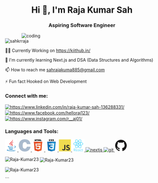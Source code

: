 
<h1 align="center">Hi 👋, I'm Raja Kumar Sah</h1> <h3 align="center">Aspiring Software Engineer</h3> <img align="right" alt="coding" width="450" src="https://cdn.dribbble.com/users/1162077/screenshots/3848914/programmer.gif"> <p align="left"> <img src="https://komarev.com/ghpvc/?username=sahkrraja&label=Profile%20views&color=0e75b6&style=flat" alt="sahkrraja" /> </p>

👨‍💻 Currently Working on https://kiithub.in/

🌱 I'm currently learning Next.js and DSA (Data Structures and Algorithms)

📫 How to reach me sahrajakuma885@gmail.com

⚡ Fun fact Hooked on Web Development

<h3 align="left">Connect with me:</h3> <p align="left"> <a href="https://www.linkedin.com/in/raja-kumar-sah-136288331/" target="_main"><img align="center" src="https://raw.githubusercontent.com/rahuldkjain/github-profile-readme-generator/master/src/images/icons/Social/linked-in-alt.svg" alt="https://www.linkedin.com/in/raja-kumar-sah-136288331/" height="30" width="40" /></a> <a href="https://www.facebook.com/helloraj123/" target="_main"><img align="center" src="https://raw.githubusercontent.com/rahuldkjain/github-profile-readme-generator/master/src/images/icons/Social/facebook.svg" alt="https://www.facebook.com/helloraj123/" height="30" width="40" /></a> <a href="https://www.instagram.com/r__aj01/" target="_main"><img align="center" src="https://raw.githubusercontent.com/rahuldkjain/github-profile-readme-generator/master/src/images/icons/Social/instagram.svg" alt="https://www.instagram.com/r__aj01/" height="30" width="40" /></a> </p> <h3 align="left">Languages and Tools:</h3> <p align="left"> <a href="https://www.java.com" target="_blank" rel="noreferrer"> <img src="https://raw.githubusercontent.com/devicons/devicon/master/icons/java/java-original.svg" alt="java" width="40" height="40"/> </a> <a href="https://www.cprogramming.com/" target="_blank" rel="noreferrer"> <img src="https://raw.githubusercontent.com/devicons/devicon/master/icons/c/c-original.svg" alt="c" width="40" height="40"/> </a> <a href="https://www.w3.org/html/" target="_blank" rel="noreferrer"> <img src="https://raw.githubusercontent.com/devicons/devicon/master/icons/html5/html5-original-wordmark.svg" alt="html5" width="40" height="40"/> </a> <a href="https://www.w3schools.com/css/" target="_blank" rel="noreferrer"> <img src="https://raw.githubusercontent.com/devicons/devicon/master/icons/css3/css3-original-wordmark.svg" alt="css3" width="40" height="40"/> </a> <a href="https://developer.mozilla.org/en-US/docs/Web/JavaScript" target="_blank" rel="noreferrer"> <img src="https://raw.githubusercontent.com/devicons/devicon/master/icons/javascript/javascript-original.svg" alt="javascript" width="40" height="40"/> </a> <a href="https://reactjs.org/" target="_blank" rel="noreferrer"> <img src="https://raw.githubusercontent.com/devicons/devicon/master/icons/react/react-original-wordmark.svg" alt="react" width="40" height="40"/> </a> <a href="https://nextjs.org/" target="_blank" rel="noreferrer"> <img src="https://cdn.worldvectorlogo.com/logos/nextjs-2.svg" alt="nextjs" width="40" height="40"/> </a> <a href="https://git-scm.com/" target="_blank" rel="noreferrer"> <img src="https://www.vectorlogo.zone/logos/git-scm/git-scm-icon.svg" alt="git" width="40" height="40"/> </a> <a href="https://github.com/" target="_blank" rel="noreferrer"> <img src="https://raw.githubusercontent.com/devicons/devicon/master/icons/github/github-original.svg" alt="github" width="40" height="40"/> </a> </p> <p><img align="left" src="https://github-readme-stats.vercel.app/api/top-langs?username=Raja-Kumar23&show_icons=true&locale=en&layout=compact" alt="Raja-Kumar23" /></p> <p>&nbsp;<img align="center" src="https://github-readme-stats.vercel.app/api?username=Raja-Kumar23&show_icons=true&locale=en" alt="Raja-Kumar23" /></p> <p><img align="center" src="https://github-readme-streak-stats.herokuapp.com/?user=Raja-Kumar23&" alt="Raja-Kumar23" /></p> ```
